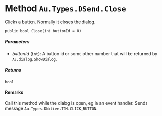 # Method `Au.Types.DSend.Close`

Clicks a button. Normally it closes the dialog.

```
public bool Close(int buttonId = 0)
```

##### Parameters

- *buttonId*  (`int`):
    A button id or some other number that will be returned by `Au.dialog.ShowDialog`.

##### Returns

`bool`

#### Remarks

Call this method while the dialog is open, eg in an event handler. Sends message `Au.Types.DNative.TDM.CLICK_BUTTON`.